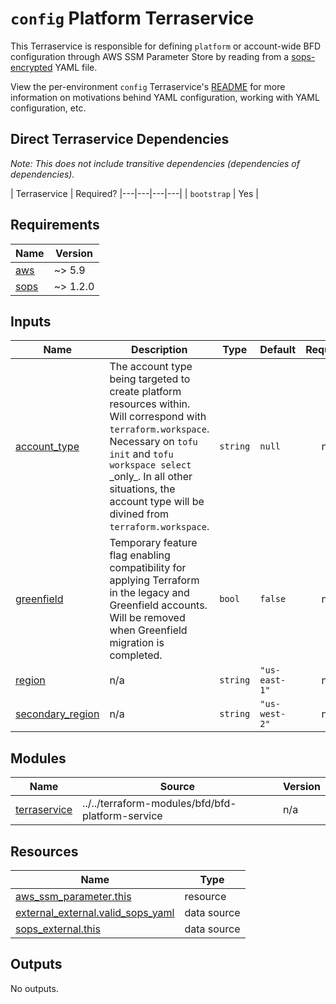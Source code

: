 # `config` Platform Terraservice

This Terraservice is responsible for defining `platform` or account-wide BFD configuration through AWS SSM Parameter Store by reading from a [sops-encrypted](https://github.com/getsops/sops) YAML file.

View the per-environment `config` Terraservice's [README](../../services/01-config/README.md) for more information on motivations behind YAML configuration, working with YAML configuration, etc.

## Direct Terraservice Dependencies

_Note: This does not include transitive dependencies (dependencies of dependencies)._

| Terraservice | Required?
|---|---|---|---|
| `bootstrap` | Yes |

<!-- BEGIN_TF_DOCS -->
<!--WARNING: GENERATED CONTENT with terraform-docs, e.g.
     'terraform-docs --config "$(git rev-parse --show-toplevel)/.terraform-docs.yml" .'
     Manually updating sections between TF_DOCS tags may be overwritten.
     See https://terraform-docs.io/user-guide/configuration/ for more information.
-->
## Requirements

| Name | Version |
|------|---------|
| <a name="requirement_aws"></a> [aws](#requirement\_aws) | ~> 5.9 |
| <a name="requirement_sops"></a> [sops](#requirement\_sops) | ~> 1.2.0 |

<!--WARNING: GENERATED CONTENT with terraform-docs, e.g.
     'terraform-docs --config "$(git rev-parse --show-toplevel)/.terraform-docs.yml" .'
     Manually updating sections between TF_DOCS tags may be overwritten.
     See https://terraform-docs.io/user-guide/configuration/ for more information.
-->
## Inputs

| Name | Description | Type | Default | Required |
|------|-------------|------|---------|:--------:|
| <a name="input_account_type"></a> [account\_type](#input\_account\_type) | The account type being targeted to create platform resources within. Will correspond with<br/>`terraform.workspace`. Necessary on `tofu init` and `tofu workspace select` \_only\_. In all other<br/>situations, the account type will be divined from `terraform.workspace`. | `string` | `null` | no |
| <a name="input_greenfield"></a> [greenfield](#input\_greenfield) | Temporary feature flag enabling compatibility for applying Terraform in the legacy and Greenfield accounts. Will be removed when Greenfield migration is completed. | `bool` | `false` | no |
| <a name="input_region"></a> [region](#input\_region) | n/a | `string` | `"us-east-1"` | no |
| <a name="input_secondary_region"></a> [secondary\_region](#input\_secondary\_region) | n/a | `string` | `"us-west-2"` | no |

<!--WARNING: GENERATED CONTENT with terraform-docs, e.g.
     'terraform-docs --config "$(git rev-parse --show-toplevel)/.terraform-docs.yml" .'
     Manually updating sections between TF_DOCS tags may be overwritten.
     See https://terraform-docs.io/user-guide/configuration/ for more information.
-->
## Modules

| Name | Source | Version |
|------|--------|---------|
| <a name="module_terraservice"></a> [terraservice](#module\_terraservice) | ../../terraform-modules/bfd/bfd-platform-service | n/a |

<!--WARNING: GENERATED CONTENT with terraform-docs, e.g.
     'terraform-docs --config "$(git rev-parse --show-toplevel)/.terraform-docs.yml" .'
     Manually updating sections between TF_DOCS tags may be overwritten.
     See https://terraform-docs.io/user-guide/configuration/ for more information.
-->
## Resources

| Name | Type |
|------|------|
| [aws_ssm_parameter.this](https://registry.terraform.io/providers/hashicorp/aws/latest/docs/resources/ssm_parameter) | resource |
| [external_external.valid_sops_yaml](https://registry.terraform.io/providers/hashicorp/external/latest/docs/data-sources/external) | data source |
| [sops_external.this](https://registry.terraform.io/providers/carlpett/sops/latest/docs/data-sources/external) | data source |

<!--WARNING: GENERATED CONTENT with terraform-docs, e.g.
     'terraform-docs --config "$(git rev-parse --show-toplevel)/.terraform-docs.yml" .'
     Manually updating sections between TF_DOCS tags may be overwritten.
     See https://terraform-docs.io/user-guide/configuration/ for more information.
-->
## Outputs

No outputs.
<!-- END_TF_DOCS -->
